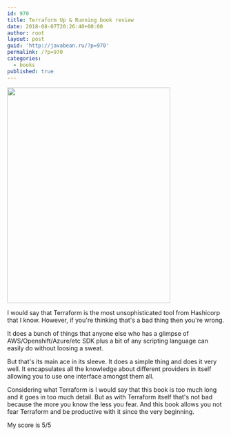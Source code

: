 ```yaml
---
id: 970
title: Terraform Up & Running book review
date: 2018-08-07T20:26:40+00:00
author: root
layout: post
guid: 'http://javabean.ru/?p=970'
permalink: /?p=970
categories:
  - books
published: true
---
```

<img class="alignleft size-medium" src="https://covers.oreillystatic.com/images/0636920061939/lrg.jpg" width="378" height="499" />

<p>I would say that Terraform is the most unsophisticated tool from Hashicorp that I know. However, if you're thinking that's a bad thing then you're wrong. </p>

<p>It does a bunch of things that anyone else who has a glimpse of AWS/Openshift/Azure/etc SDK plus a bit of any scripting language can easily do without loosing a sweat.</p>

<p>But that's its main ace in its sleeve. It does a simple thing and does it very well. It encapsulates all the knowledge about different providers in itself allowing you to use one interface amongst them all.</p>

<p>Considering what Terraform is I would say that this book is too much long and it goes in too much detail. But as with Terraform itself that's not bad because the more you know the less you fear. And this book allows you not fear Terraform and be productive with it since the very beginning.</p>

<p>My score is 5/5</p>
&nbsp;
